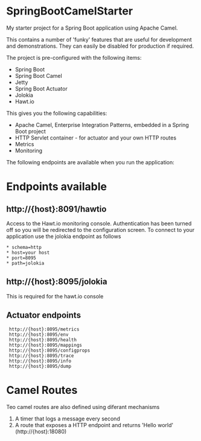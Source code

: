 # SpringBootCamelStarter

My starter project for a Spring Boot application using Apache Camel.

This contains a number of 'funky' features that are useful for development and demonstrations.  They can easily be disabled for production if required.

The project is pre-configured with the following items:
* Spring Boot
* Spring Boot Camel
* Jetty
* Spring Boot Actuator
* Jolokia
* Hawt.io

This gives you the following capabilities:
* Apache Camel, Enterprise Integration Patterns, embedded in a Spring Boot project
* HTTP Servlet container - for actuator and your own HTTP routes
* Metrics
* Monitoring

The following endpoints are available when you run the application:

# Endpoints available

## http://{host}:8091/hawtio

Access to the Hawt.io monitoring console.  Authentication has been turned off so you will be redirected to the configuration screen.  To connect to your application use the jolokia endpoint as follows
```
* schema=http
* host=your host
* port=8095
* path=jolokia
```
## http://{host}:8095/jolokia

This is required for the hawt.io console

## Actuator endpoints

```
 http://{host}:8095/metrics
 http://{host}:8095/env
 http://{host}:8095/health
 http://{host}:8095/mappings
 http://{host}:8095/configprops
 http://{host}:8095/trace
 http://{host}:8095/info
 http://{host}:8095/dump
```

# Camel Routes

Teo camel routes are also defined using diferant mechanisms

 1. A timer that logs a message every second
 2. A route that exposes a HTTP endpoint and returns 'Hello world' (http://{host}:18080)

